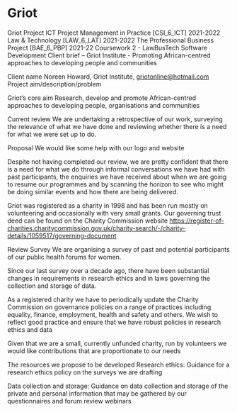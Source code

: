 # Griot
Griot Project
ICT Project Management in Practice [CSI_6_ICT] 2021-2022
Law & Technology [LAW_6_LAT] 2021-2022
The Professional Business Project [BAE_6_PBP] 2021-22
Coursework 2 - LawBusTech Software Development
  Client brief – Griot Institute - Promoting African-centred approaches to developing people and communities



Client name
Noreen Howard, Griot Institute, griotonline@hotmail.com
Project aim/description/problem

Griot’s core aim
Research, develop and promote African-centred approaches to developing people, organisations and communities

Current review
We are undertaking a retrospective of our work, surveying the relevance of what we have done and reviewing whether there is a need for what we were set up to do.

Proposal 
We would like some help with our logo and website

Despite not having completed our review, we are pretty confident that there is a need for what we do through informal conversations we have had with past participants, the enquiries we have received about when we are going to resume our programmes and by scanning the horizon to see who might be doing similar events and how there are being delivered.

Griot was registered as a charity in 1998 and has been run mostly on volunteering and occasionally with very small grants.  Our governing trust deed can be found on the Charity Commission website https://register-of-charities.charitycommission.gov.uk/charity-search/-/charity-details/1059517/governing-document

Review Survey
We are organising a survey of past and potential participants of our public health forums for women. 

Since our last survey over a decade ago, there have been substantial changes in requirements in research ethics and in laws governing the collection and storage of data.

As a registered charity we have to periodically update the Charity Commission on governance policies on a range of practices including equality, finance, employment, health and safety and others.  We wish to reflect good practice and ensure that we have robust policies in research ethics and data

Given that we are a small, currently unfunded charity, run by volunteers we would like contributions that are proportionate to our needs

The resources we propose to be developed 
Research ethics:  Guidance for a research ethics policy on the surveys we are drafting

Data collection and storage:  Guidance on data collection and storage of the private and personal information that may be gathered by our questionnaires and forum review webinars
